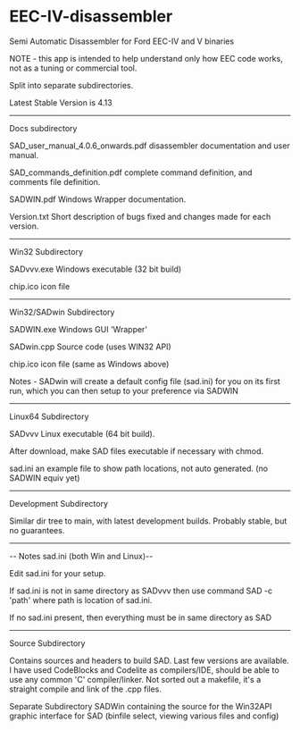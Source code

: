 # EEC-IV-disassembler 

Semi Automatic Disassembler for Ford EEC-IV and V binaries

NOTE - this app is intended to help understand only how EEC code works, not as a tuning or commercial tool.

Split into separate subdirectories.

Latest Stable Version      is 4.13

-------------------------------------------------

Docs subdirectory

SAD_user_manual_4.0.6_onwards.pdf	disassembler documentation and user manual.

SAD_commands_definition.pdf		complete command definition, and comments file definition.

SADWIN.pdf	Windows Wrapper documentation.

Version.txt	Short description of bugs fixed and changes made for each version.

-------------------------------------------------

Win32 Subdirectory

SADvvv.exe   Windows executable      (32 bit build) 

chip.ico     icon file

---------------------------------------

Win32/SADwin Subdirectory

SADWIN.exe   Windows GUI 'Wrapper'

SADwin.cpp   Source code        (uses WIN32 API)

chip.ico     icon file          (same as Windows above)

Notes -  SADwin will create a default config file (sad.ini) for you on its first run,
         which you can then setup to your preference via SADWIN

---------------------------------------

Linux64 Subdirectory 

SADvvv     Linux executable         (64 bit build).

After download, make SAD files executable if necessary with chmod.

sad.ini    an example file to show path locations, not auto generated. (no SADWIN equiv yet)

---------------------------------------

Development Subdirectory

Similar dir tree to main, with latest development builds.  Probably stable, but no guarantees.

---------------------------------------


-- Notes sad.ini  (both Win and Linux)--

Edit sad.ini for your setup.

If sad.ini is not in same directory as SADvvv then use command  SAD -c 'path'   where path is location of sad.ini.

If no sad.ini present, then everything must be in same directory as SAD

----------------------------------

Source Subdirectory

Contains sources and headers to build SAD.  Last few versions are available.
I have used CodeBlocks and Codelite as compilers/IDE, should be able to use any common 'C' compiler/linker.
Not sorted out a makefile, it's a straight compile and link of the .cpp files. 

Separate Subdirectory SADWin containing the source for the Win32API graphic interface for SAD (binfile select,
viewing various files and config)

